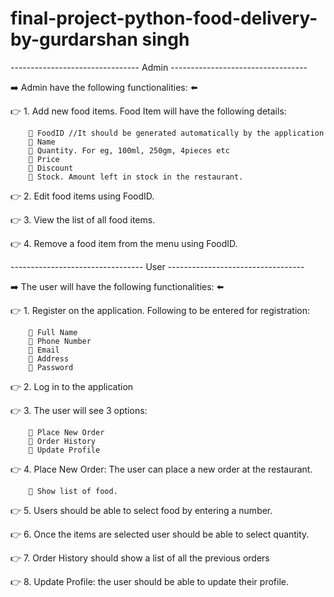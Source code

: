 # final-project-python-food-delivery-by-gurdarshan singh
-------------------------------- Admin ----------------------------------

➡️ Admin have the following functionalities: ⬅️

👉 1. Add new food items. Food Item will have the following details:

        🔴 FoodID //It should be generated automatically by the application 
        🔴 Name
        🔴 Quantity. For eg, 100ml, 250gm, 4pieces etc
        🔴 Price       
        🔴 Discount        
        🔴 Stock. Amount left in stock in the restaurant.

👉 2. Edit food items using FoodID.

👉 3. View the list of all food items.

👉 4. Remove a food item from the menu using FoodID.


--------------------------------- User ----------------------------------

➡️ The user will have the following functionalities: ⬅️

👉 1. Register on the application. Following to be entered for registration:

        🔴 Full Name
        🔴 Phone Number
        🔴 Email
        🔴 Address
        🔴 Password

👉 2. Log in to the application

👉 3. The user will see 3 options:

        🔴 Place New Order
        🔴 Order History
        🔴 Update Profile

👉 4. Place New Order: The user can place a new order at the restaurant.
        
        🔵 Show list of food. 

👉 5. Users should be able to select food by entering a number.

👉 6. Once the items are selected user should be able to select quantity.

👉 7. Order History should show a list of all the previous orders

👉 8. Update Profile: the user should be able to update their profile.
